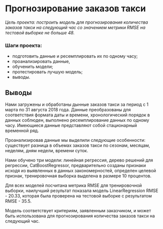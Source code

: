 # Прогнозирование заказов такси
*Цель проекта: построить модель для прогнозирования количества заказов такси на следующий час со значением метрики RMSE на тестовой выборке не больше 48.*

### Шаги проекта:

- подготовить данные и ресемплировать их по одному часу;
- проанализировать данные,
- обученить модели;
- протестировать лучшую модель;
- выводы.

## Выводы
Нами загружены и обработаны дынные заказов такси за период с 1 марта по 31 августа 2018 года. Данные преобразованы для соответствия формата даты и времени, хронологический порядок в данных соблюден, выполнено ресемплирование данных по одному часу. Имеющиеся данные представляют собой стационарный временной ряд.

Проанализировав данные мы выделили следующие особенности: существует разница в объемах заказов такси по сезонам, меcяцам, неделям, дням недели, времени суток.

Нами обучено три модели: линейная регрессия, дерево решений для регрессии, CatBoostRegressor, предварительно созданы признаки исходя из выявленных в данных закономерностей, определен целевой признак, тренировочная выборка выделена в размере 10 процентов.

Для всех моделей посчитана метрика RMSE для тренировочной выборки, наилучший результат показала модель LinearRegression RMSE - 20.33, которая была проверена на тестовой выборке с результатом RMSE - 35.5.

Модель соответствует критериям, заявленным заказчиком, и может быть использована для прогнозирования количества заказов такси на следующий час.

